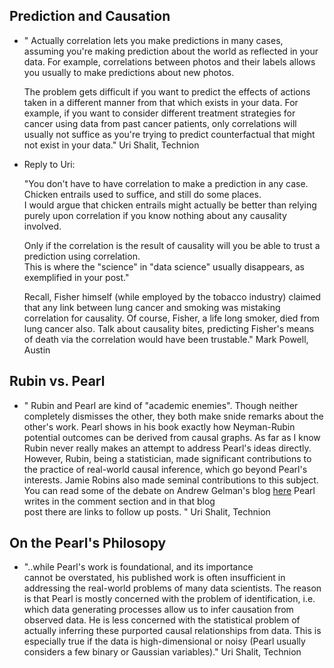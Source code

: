 
## Prediction and Causation

* " Actually correlation lets you make predictions 
   in many cases, assuming you're making prediction 
   about the world as reflected in your data. 
   For example, correlations between photos and 
   their labels allows you usually to make predictions 
   about new photos. 

   The problem gets difficult if you want to predict the 
   effects of actions taken in a different manner from 
   that which exists in your data. For example, if you 
   want to consider different treatment strategies for 
   cancer using data from past cancer patients, only 
   correlations will usually not suffice as you're 
   trying to predict counterfactual that might not exist in your data."
   Uri Shalit, Technion

*  Reply to Uri: 

    "You don't have to have correlation to make a prediction in any case.  
    Chicken entrails used to suffice, and still do some places.  
    I would argue that chicken entrails might actually be better 
    than relying purely upon correlation if you know nothing 
    about any causality involved.

     Only if the correlation is the result of causality will 
     you be able to trust a prediction using correlation.  
     This is where the "science" in "data science" usually disappears, 
     as exemplified in your post."

     Recall, Fisher himself (while employed by the tobacco industry) 
     claimed that any link between lung cancer and smoking was mistaking 
     correlation for causality.  Of course, Fisher, a life long smoker, 
     died from lung cancer also.  Talk about causality bites, 
     predicting Fisher's means of death via the correlation would 
     have been trustable."
     Mark Powell, Austin

## Rubin vs. Pearl

* " Rubin and Pearl are kind of "academic enemies". 
  Though neither completely dismisses the other, 
  they both make snide remarks about the other's work. 
  Pearl shows in his book exactly how Neyman-Rubin 
  potential outcomes can be derived from causal graphs. 
  As far as I know Rubin never really makes an 
  attempt to address Pearl's ideas directly. 
  However, Rubin, being a statistician, made 
  significant contributions to the practice of real-world 
  causal inference, which go beyond Pearl's interests. 
  Jamie Robins also made seminal contributions to this subject.
  You can read some of the debate on Andrew Gelman's blog 
  [here](http://andrewgelman.com/2009/07/05/disputes_about/)
  Pearl writes in the comment section and in that blog  
  post there are links to follow up posts. "
  Uri Shalit, Technion

## On the Pearl's Philosopy

* "..while Pearl's work is foundational, and its importance  
  cannot be overstated, his published work is often 
  insufficient in addressing the real-world problems of 
  many data scientists. The reason is that Pearl is mostly 
  concerned with the problem of identification, i.e. which data 
  generating processes allow us to infer causation from observed data. 
  He is less concerned with the statistical problem of actually 
  inferring these purported causal relationships from data. 
  This is especially true if the data is high-dimensional 
   or noisy (Pearl usually considers a few binary or Gaussian variables)."
  Uri Shalit, Technion
